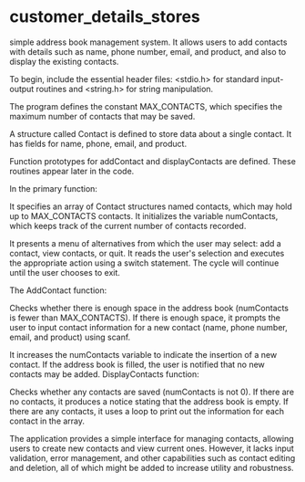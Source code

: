 # customer_details_stores
simple address book management system. It allows users to add contacts with details such as name, phone number, email, and product, and also to display the existing contacts.

To begin, include the essential header files: <stdio.h> for standard input-output routines and <string.h> for string manipulation.

The program defines the constant MAX_CONTACTS, which specifies the maximum number of contacts that may be saved.


A structure called Contact is defined to store data about a single contact. It has fields for name, phone, email, and product.

Function prototypes for addContact and displayContacts are defined. These routines appear later in the code.


In the primary function:

It specifies an array of Contact structures named contacts, which may hold up to MAX_CONTACTS contacts.
It initializes the variable numContacts, which keeps track of the current number of contacts recorded.

It presents a menu of alternatives from which the user may select: add a contact, view contacts, or quit.
It reads the user's selection and executes the appropriate action using a switch statement.
The cycle will continue until the user chooses to exit.

The AddContact function:

Checks whether there is enough space in the address book (numContacts is fewer than MAX_CONTACTS).
If there is enough space, it prompts the user to input contact information for a new contact (name, phone number, email, and product) using scanf.

It increases the numContacts variable to indicate the insertion of a new contact.
If the address book is filled, the user is notified that no new contacts may be added.
DisplayContacts function:

Checks whether any contacts are saved (numContacts is not 0).
If there are no contacts, it produces a notice stating that the address book is empty.
If there are any contacts, it uses a loop to print out the information for each contact in the array.

The application provides a simple interface for managing contacts, allowing users to create new contacts and view current ones. However, it lacks input validation, error management, and other capabilities such as contact editing and deletion, all of which might be added to increase utility and robustness.
